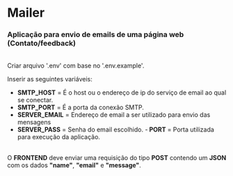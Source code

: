 # Mailer

<h3><b>Aplicação para envio de emails de uma página web (Contato/feedback)</b></h3>
<br>
Criar arquivo '.env' com base no '.env.example'.

Inserir as seguintes variáveis:

- <b>SMTP_HOST</b> = É o host ou o endereço de ip do serviço de email ao qual se conectar.
- <b>SMTP_PORT</b> = É a porta da conexão SMTP.
- <b>SERVER_EMAIL</b> = Endereço de email a ser utilizado para envio das mensagens
- <b>SERVER_PASS</b> = Senha do email escolhido. -<b> PORT </b>= Porta utilizada para execução da aplicação.

<br>
O <b>FRONTEND</b> deve enviar uma requisição do tipo <b>POST</b> contendo um <b>JSON</b> com os dados <b>"name"</b>, <b>"email"</b> e <b>"message"</b>.
